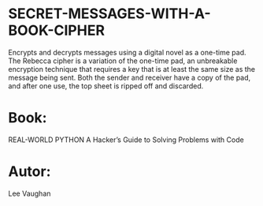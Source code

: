 # SECRET-MESSAGES-WITH-A-BOOK-CIPHER
Encrypts and decrypts messages using a digital novel as a one-time pad.
The Rebecca cipher is a variation of the one-time pad, an unbreakable 
encryption technique that requires a key that is at least the same size as the 
message being sent. Both the sender and receiver have a copy of the pad, 
and after one use, the top sheet is ripped off and discarded.

# Book:
REAL-WORLD PYTHON
A Hacker’s Guide to
Solving Problems with Code
# Autor:
Lee Vaughan
